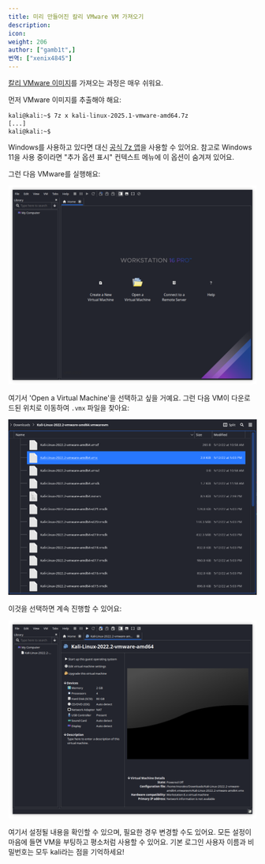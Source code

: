 ```yaml
---
title: 미리 만들어진 칼리 VMware VM 가져오기
description:
icon:
weight: 206
author: ["gamb1t",]
번역: ["xenix4845"]
---
```


[칼리 VMware 이미지](/get-kali/#kali-virtual-machines)를 가져오는 과정은 매우 쉬워요.

먼저 VMware 이미지를 추출해야 해요:

```console
kali@kali:~$ 7z x kali-linux-2025.1-vmware-amd64.7z
[...]
kali@kali:~$
```

Windows를 사용하고 있다면 대신 [공식 7z 앱](https://www.7-zip.org/)을 사용할 수 있어요. 참고로 Windows 11을 사용 중이라면 "추가 옵션 표시" 컨텍스트 메뉴에 이 옵션이 숨겨져 있어요.

그런 다음 VMware를 실행해요:

![](import-vmware-1.png)

여기서 'Open a Virtual Machine'을 선택하고 싶을 거예요. 그런 다음 VM이 다운로드된 위치로 이동하여 `.vmx` 파일을 찾아요:

![](import-vmware-2.png)

이것을 선택하면 계속 진행할 수 있어요:

![](import-vmware-3.png)

여기서 설정될 내용을 확인할 수 있으며, 필요한 경우 변경할 수도 있어요. 모든 설정이 마음에 들면 VM을 부팅하고 평소처럼 사용할 수 있어요. 기본 로그인 사용자 이름과 비밀번호는 모두 kali라는 점을 기억하세요!
